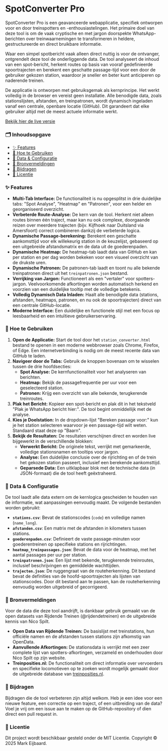 # SpotConverter Pro

SpotConverter Pro is een geavanceerde webapplicatie, specifiek ontworpen voor en door treinspotters en -enthousiastelingen. Het primaire doel van deze tool is om de vaak cryptische en met jargon doorspekte WhatsApp-berichten over treinwaarnemingen te transformeren in heldere, gestructureerde en direct bruikbare informatie.

Waar een simpel spotbericht vaak alleen direct nuttig is voor de ontvanger, ontgrendelt deze tool de onderliggende data. De tool analyseert de inhoud van een spot-bericht, herkent routes op basis van vooraf gedefinieerde spoortrajecten en berekent een geschatte passage-tijd voor een door de gebruiker gekozen station, waardoor je sneller en beter kunt anticiperen op naderende treinen.

De applicatie is ontworpen met gebruiksgemak als kernprincipe. Het werkt volledig in de browser en vereist geen installatie. Alle benodigde data, zoals stationslijsten, afstanden, en treinpatronen, wordt dynamisch ingeladen vanaf een centrale, openbare locatie (GitHub). Dit garandeert dat elke gebruiker altijd met de meest actuele informatie werkt.

[Bekijk hier de live versie](https://www.markeijbaard.nl/spotconverter/)

### 🗂️ Inhoudsopgave

* [✨ Features](#-features)
* [🚀 Hoe te Gebruiken](#-hoe-te-gebruiken)
* [🔧 Data & Configuratie](#-data--configuratie)
* [💾 Bronvermeldingen](#-bronvermeldingen)
* [🤝 Bijdragen](#-bijdragen)
* [📄 Licentie](#-licentie)

### ✨ Features

* **Multi-Tab Interface:** De functionaliteit is nu opgesplitst in drie duidelijke tabs: "Spot Analyse", "Heatmap" en "Patronen", voor een helder en georganiseerd overzicht.
* **Verbeterde Route-Analyse:** De kern van de tool. Herkent niet alleen routes binnen één traject, maar kan nu ook complexe, doorgaande reizen over meerdere trajecten (bijv. Kijfhoek naar Duitsland via Amersfoort) correct combineren dankzij de verbeterde logica.
* **Dynamische Passage-berekening:** Berekent een geschatte aankomsttijd voor elk willekeurig station in de keuzelijst, gebaseerd op een uitgebreide afstandsmatrix en de data uit de goederenpaden.
* **Dynamische Heatmap:** De heatmap-tab laadt data van GitHub en kan per station en per dag worden bekeken voor een visueel overzicht van de drukste uren.
* **Dynamische Patronen:** De patronen-tab laadt en toont nu alle bekende treinpatronen direct uit het `treinpatronen.json` bestand.
* **Verrijking van Jargon:** Functioneert als een "vertaler" voor spotters-jargon. Veelvoorkomende afkortingen worden automatisch herkend en voorzien van een duidelijke tooltip met de volledige betekenis.
* **Volledig Dynamisch Data Inladen:** Haalt alle benodigde data (stations, afstanden, heatmaps, patronen, en nu ook de spoortrajecten) direct van een centrale GitHub-locatie.
* **Moderne Interface:** Een duidelijke en functionele stijl met een focus op leesbaarheid en een intuïtieve gebruikerservaring.

### 🚀 Hoe te Gebruiken

1.  **Open de Applicatie:** Start de tool door het `station_converter.html` bestand te openen in een moderne webbrowser zoals Chrome, Firefox, of Edge. Een internetverbinding is nodig om de meest recente data van GitHub te laden.
2.  **Navigeer door de Tabs:** Gebruik de knoppen bovenaan om te wisselen tussen de drie hoofdsecties:
    * **Spot Analyse:** De kernfunctionaliteit voor het analyseren van berichten.
    * **Heatmap:** Bekijk de passagefrequentie per uur voor een geselecteerd station.
    * **Patronen:** Krijg een overzicht van alle bekende, terugkerende treinroutes.
3.  **Plak het Bericht:** Kopieer een spot-bericht en plak dit in het tekstveld "Plak je WhatsApp bericht hier:". De tool begint onmiddellijk met de analyse.
4.  **Kies je Doelstation:** In de dropdown-lijst "Bereken passage voor:" kun je het station selecteren waarvoor je een passage-tijd wilt weten. Standaard staat deze op "Baarn".
5.  **Bekijk de Resultaten:** De resultaten verschijnen direct en worden live bijgewerkt in de verschillende blokken:
    * **Verwerkt Bericht:** De originele tekst, verrijkt met gemarkeerde, volledige stationsnamen en tooltips voor jargon.
    * **Analyse:** Een duidelijke conclusie over de rijrichting en of de trein het gekozen station passeert, inclusief een berekende aankomsttijd.
    * **Geparsede Data:** Een uitklapbaar blok met de technische data (in JSON-formaat) die de tool heeft geëxtraheerd.

### 🔧 Data & Configuratie

De tool laadt alle data extern om de kernlogica gescheiden te houden van de informatie, wat aanpassingen eenvoudig maakt. De volgende bestanden worden gebruikt:

* **`stations.csv`**: Bevat de stationscodes (`code`) en volledige namen (`name_long`).
* **`afstanden.csv`**: Een matrix met de afstanden in kilometers tussen stations.
* **`goederenpaden.csv`**: Definieert de vaste passage-minuten voor goederentreinen op specifieke stations en rijrichtingen.
* **`heatmap_treinpassages.json`**: Bevat de data voor de heatmap, met het aantal passages per uur per station.
* **`treinpatronen.json`**: Een lijst met bekende, terugkerende treinroutes, inclusief beschrijvingen en gemiddelde wachttijden.
* **`trajecten.json`**: De ruggengraat van de routeherkenning. Dit bestand bevat de definities van de hoofd-spoortrajecten als lijsten van stationscodes. Door dit bestand aan te passen, kan de routeherkenning eenvoudig worden uitgebreid of gecorrigeerd.

### 💾 Bronvermeldingen

Voor de data die deze tool aandrijft, is dankbaar gebruik gemaakt van de open datasets van Rijdende Treinen (@rijdendetreinen) en de uitgebreide kennis van Nico Spilt.

* **Open Data van Rijdende Treinen:** De basislijst met treinstations, hun officiële namen en de afstanden tussen stations zijn afkomstig van OpenData.
* **Aanvullende Afkortingen:** De stationsdata is verrijkt met een zeer complete lijst van spotters-afkortingen, verzameld en onderhouden door Nico Spilt op zijn website.
* **Treinposities.nl:** De functionaliteit om direct informatie over vervoerders en specifieke locomotieven op te zoeken wordt mogelijk gemaakt door de uitgebreide database van [treinposities.nl](https://treinposities.nl/).

### 🤝 Bijdragen

Bijdragen die de tool verbeteren zijn altijd welkom. Heb je een idee voor een nieuwe feature, een correctie op een traject, of een uitbreiding van de data? Voel je vrij om een issue aan te maken op de GitHub-repository of dien direct een pull request in.

### 📄 Licentie

Dit project wordt beschikbaar gesteld onder de MIT Licentie. Copyright © 2025 Mark Eijbaard.
